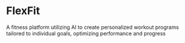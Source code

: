 # FlexFit
A fitness platform utilizing AI to create personalized workout programs tailored to individual goals, optimizing performance and progress
